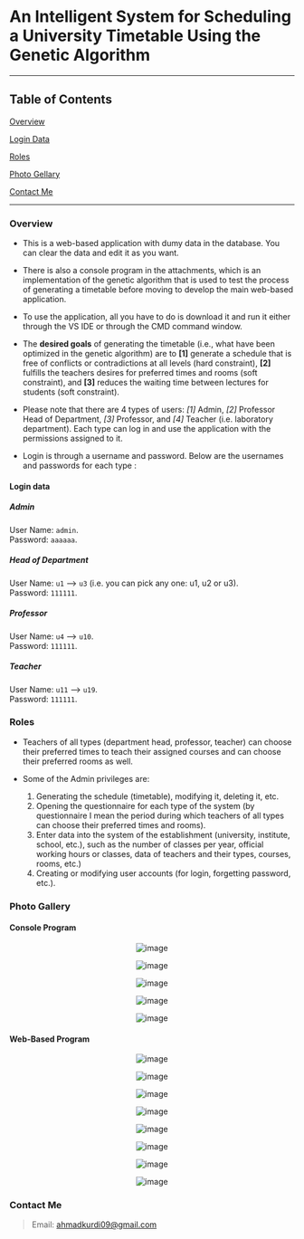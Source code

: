 # An Intelligent System for Scheduling a University Timetable Using the Genetic Algorithm

***

## Table of Contents

<a href="https://github.com/fadisam123/An-intelligent-system-for-scheduling-a-university-timetable-using-the-genetic-algorithm#overview">Overview</a>

<a href="https://github.com/fadisam123/An-intelligent-system-for-scheduling-a-university-timetable-using-the-genetic-algorithm#login-data">Login Data</a>

<a href="https://github.com/fadisam123/An-intelligent-system-for-scheduling-a-university-timetable-using-the-genetic-algorithm#roles">Roles</a>

<a href="https://github.com/fadisam123/An-intelligent-system-for-scheduling-a-university-timetable-using-the-genetic-algorithm#photo-gallery">Photo Gellary</a>

<a href="https://github.com/fadisam123/An-intelligent-system-for-scheduling-a-university-timetable-using-the-genetic-algorithm#contact-me">Contact Me</a>

***

### Overview

- This is a web-based application with dumy data in the database. You can clear the data and edit it as you want.

- There is also a console program in the attachments, which is an implementation of the genetic algorithm that is used to test the process of generating a timetable before moving to develop the main web-based application.

- To use the application, all you have to do is download it and run it either through the VS IDE or through the CMD command window.

- The **desired goals** of generating the timetable (i.e., what have been optimized in the genetic algorithm) are to **[1]** generate a schedule that is free of conflicts or contradictions at all levels (hard constraint), **[2]** fulfills the teachers desires for preferred times and rooms (soft constraint), and **[3]** reduces the waiting time between lectures for students (soft constraint).

- Please note that there are 4 types of users: *[1]* Admin, *[2]* Professor Head of Department, *[3]* Professor, and *[4]* Teacher (i.e. laboratory department). Each type can log in and use the application with the permissions assigned to it.

- Login is through a username and password. Below are the usernames and passwords for each type :

#### Login data
##### Admin
User Name: `admin`.</br>
Password: `aaaaaa`.
##### Head of Department
User Name: `u1` --> `u3` (i.e. you can pick any one: u1, u2 or u3).</br>
Password: `111111`.
##### Professor
User Name: `u4` --> `u10`.</br>
Password: `111111`.
##### Teacher
User Name: `u11` --> `u19`.</br>
Password: `111111`.

### Roles
- Teachers of all types (department head, professor, teacher) can choose their preferred times to teach their assigned courses and can choose their preferred rooms as well.

- Some of the Admin privileges are:
	 1. Generating the schedule (timetable), modifying it, deleting it, etc.
	 2. Opening the questionnaire for each type of the system (by questionnaire I mean the period during which teachers of all types can choose their preferred times and rooms).
	 3. Enter data into the system of the establishment (university, institute, school, etc.), such as the number of classes per year, official working hours or classes, data of teachers and their types, courses, rooms, etc.)
	 4. Creating or modifying user accounts (for login, forgetting password, etc.).

### Photo Gallery

#### Console Program
<p align="center">
 <img src="https://github.com/fadisam123/An-intelligent-system-for-scheduling-a-university-timetable-using-the-genetic-algorithm/blob/master/Attachments/readme_imgs/1.png?raw=true" alt="image"/>
</p>

<p align="center">
 <img src="https://github.com/fadisam123/An-intelligent-system-for-scheduling-a-university-timetable-using-the-genetic-algorithm/blob/master/Attachments/readme_imgs/2.png?raw=true" alt="image"/>
</p>

<p align="center">
 <img src="https://github.com/fadisam123/An-intelligent-system-for-scheduling-a-university-timetable-using-the-genetic-algorithm/blob/master/Attachments/readme_imgs/3.png?raw=true" alt="image"/>
</p>

<p align="center">
 <img src="https://github.com/fadisam123/An-intelligent-system-for-scheduling-a-university-timetable-using-the-genetic-algorithm/blob/master/Attachments/readme_imgs/4.png?raw=true" alt="image"/>
</p>

<p align="center">
 <img src="https://github.com/fadisam123/An-intelligent-system-for-scheduling-a-university-timetable-using-the-genetic-algorithm/blob/master/Attachments/readme_imgs/5.png?raw=true" alt="image"/>
</p>


#### Web-Based Program

<p align="center">
 <img src="https://github.com/fadisam123/An-intelligent-system-for-scheduling-a-university-timetable-using-the-genetic-algorithm/blob/master/Attachments/readme_imgs/11.png?raw=true" alt="image"/>
</p>

<p align="center">
 <img src="https://github.com/fadisam123/An-intelligent-system-for-scheduling-a-university-timetable-using-the-genetic-algorithm/blob/master/Attachments/readme_imgs/22.png?raw=true" alt="image"/>
</p>

<p align="center">
 <img src="https://github.com/fadisam123/An-intelligent-system-for-scheduling-a-university-timetable-using-the-genetic-algorithm/blob/master/Attachments/readme_imgs/33.png?raw=true" alt="image"/>
</p>

<p align="center">
 <img src="https://github.com/fadisam123/An-intelligent-system-for-scheduling-a-university-timetable-using-the-genetic-algorithm/blob/master/Attachments/readme_imgs/44.png?raw=true" alt="image"/>
</p>

<p align="center">
 <img src="https://github.com/fadisam123/An-intelligent-system-for-scheduling-a-university-timetable-using-the-genetic-algorithm/blob/master/Attachments/readme_imgs/55.png?raw=true" alt="image"/>
</p>

<p align="center">
 <img src="https://github.com/fadisam123/An-intelligent-system-for-scheduling-a-university-timetable-using-the-genetic-algorithm/blob/master/Attachments/readme_imgs/66.png?raw=true" alt="image"/>
</p>

<p align="center">
 <img src="https://github.com/fadisam123/An-intelligent-system-for-scheduling-a-university-timetable-using-the-genetic-algorithm/blob/master/Attachments/readme_imgs/77.png?raw=true" alt="image"/>
</p>

<p align="center">
 <img src="https://github.com/fadisam123/An-intelligent-system-for-scheduling-a-university-timetable-using-the-genetic-algorithm/blob/master/Attachments/readme_imgs/88.png?raw=true" alt="image"/>
</p>


### Contact Me

> Email: <a href="mailto:ahmadkurdi09@gmail.com?subject=GitHub Message">ahmadkurdi09@gmail.com</a>

